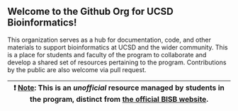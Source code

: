 ## Welcome to the Github Org for UCSD Bioinformatics!

This organization serves as a hub for documentation, code, and other materials to support bioinformatics at UCSD and the wider community. This is a place for students and faculty of the program to collaborate and develop a shared set of resources pertaining to the program. Contributions by the public are also welcome via pull request.

<!-- TODO: a list of things in this org -->

| :exclamation:  <ins>Note</ins>: This is an _unofficial_ resource managed by students in the program, distinct from [the official BISB website](https://bioinformatics.ucsd.edu/). |
|-----------------------------------------|

<!--

**Here are some ideas to get you started:**

🙋‍♀️ A short introduction - what is your organization all about?
🌈 Contribution guidelines - how can the community get involved?
👩‍💻 Useful resources - where can the community find your docs? Is there anything else the community should know?
🍿 Fun facts - what does your team eat for breakfast?
🧙 Remember, you can do mighty things with the power of [Markdown](https://docs.github.com/github/writing-on-github/getting-started-with-writing-and-formatting-on-github/basic-writing-and-formatting-syntax)
-->
